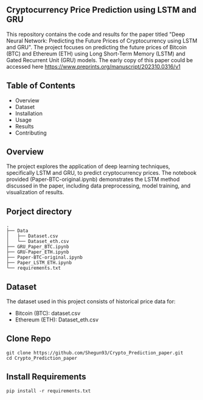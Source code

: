 ## Cryptocurrency Price Prediction using LSTM and GRU
This repository contains the code and results for the paper titled "Deep Neural Network: Predicting the Future Prices of Cryptocurrency using LSTM and GRU". The project focuses on predicting the future prices of Bitcoin (BTC) and Ethereum (ETH) using Long Short-Term Memory (LSTM) and Gated Recurrent Unit (GRU) models. The early copy of this paper could be accessed here https://www.preprints.org/manuscript/202310.0316/v1

## Table of Contents
- Overview
- Dataset
- Installation
- Usage
- Results
- Contributing

## Overview
The project explores the application of deep learning techniques, specifically LSTM and GRU, to predict cryptocurrency prices. The notebook provided (Paper-BTC-original.ipynb) demonstrates the LSTM method discussed in the paper, including data preprocessing, model training, and visualization of results.
## Porject directory
```
.
├── Data
│   ├── Dataset.csv
│   └── Dataset_eth.csv
├── GRU_Paper_BTC.ipynb
├── GRU-Paper_ETH.ipynb
├── Paper-BTC-original.ipynb
├── Paper_LSTM_ETH.ipynb
└── requirements.txt
```

## Dataset
The dataset used in this project consists of historical price data for:
- Bitcoin (BTC): dataset.csv
- Ethereum (ETH): Dataset_eth.csv
## Clone Repo
```
git clone https://github.com/Shegun93/Crypto_Prediction_paper.git
cd Crypto_Prediction_paper
```
## Install Requirements
```
pip install -r requirements.txt
```

